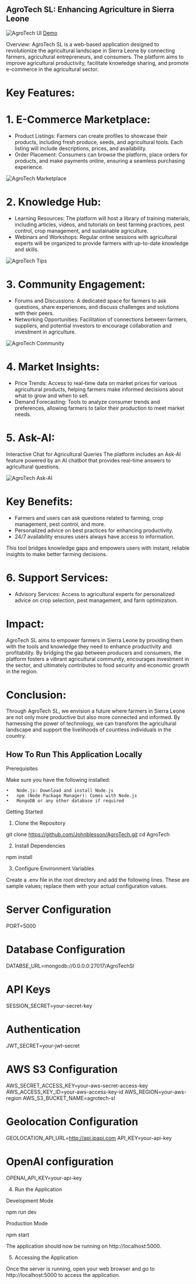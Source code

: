 ## AgroTech SL: Enhancing Agriculture in Sierra Leone

<img src="public/images/agrotech.png" alt="AgroTech UI">
<a href="https://agrotechsl.onrender.com/">Demo</a>

Overview:
AgroTech SL is a web-based application designed to revolutionize the agricultural landscape in Sierra Leone by connecting farmers, agricultural entrepreneurs, and consumers. The platform aims to improve agricultural productivity, facilitate knowledge sharing, and promote e-commerce in the agricultural sector.

# Key Features:

# 1. E-Commerce Marketplace:
   - Product Listings: Farmers can create profiles to showcase their products, including fresh produce, seeds, and agricultural tools. Each listing will include descriptions, prices, and availability.
   - Order Placement: Consumers can browse the platform, place orders for products, and make payments online, ensuring a seamless purchasing experience.

   <img src="public/images/agrotech-marketplace.png" alt="AgroTech Marketplace">

# 2. Knowledge Hub:
   - Learning Resources: The platform will host a library of training materials, including articles, videos, and tutorials on best farming practices, pest control, crop management, and sustainable agriculture.
   - Webinars and Workshops: Regular online sessions with agricultural experts will be organized to provide farmers with up-to-date knowledge and skills.

   <img src="public/images/agrotech-tips.png" alt="AgroTech Tips">

# 3. Community Engagement:
   - Forums and Discussions: A dedicated space for farmers to ask questions, share experiences, and discuss challenges and solutions with their peers.
   - Networking Opportunities: Facilitation of connections between farmers, suppliers, and potential investors to encourage collaboration and investment in agriculture.

   <img src="public/images/agrotech-community.png" alt="AgroTech Community">

# 4. Market Insights:
   - Price Trends: Access to real-time data on market prices for various agricultural products, helping farmers make informed decisions about what to grow and when to sell.
   - Demand Forecasting: Tools to analyze consumer trends and preferences, allowing farmers to tailor their production to meet market needs.

# 5. Ask-AI:
Interactive Chat for Agricultural Queries
The platform includes an Ask-AI feature powered by an AI chatbot that provides real-time answers to agricultural questions.

   <img src="public/images/agroTech-AskAI.png" alt="AgroTech Ask-AI">

# Key Benefits:
- Farmers and users can ask questions related to farming, crop management, pest control, and more.
- Personalized advice on best practices for enhancing productivity.
- 24/7 availability ensures users always have access to information.

This tool bridges knowledge gaps and empowers users with instant, reliable insights to make better farming decisions.

# 6. Support Services:
   - Advisory Services: Access to agricultural experts for personalized advice on crop selection, pest management, and farm optimization.

# Impact:
AgroTech SL aims to empower farmers in Sierra Leone by providing them with the tools and knowledge they need to enhance productivity and profitability. By bridging the gap between producers and consumers, the platform fosters a vibrant agricultural community, encourages investment in the sector, and ultimately contributes to food security and economic growth in the region.

# Conclusion:
Through AgroTech SL, we envision a future where farmers in Sierra Leone are not only more productive but also more connected and informed. By harnessing the power of technology, we can transform the agricultural landscape and support the livelihoods of countless individuals in the country.


## How To Run This Application Locally

Prerequisites

Make sure you have the following installed:

	•	Node.js: Download and install Node.js
	•	npm (Node Package Manager): Comes with Node.js
	•	MongoDB or any other database if required

Getting Started

1. Clone the Repository

git clone https://github.com/Johnblesson/AgroTech.git
cd AgroTech

2. Install Dependencies

npm install

3. Configure Environment Variables

Create a .env file in the root directory and add the following lines. These are sample values; replace them with your actual configuration values.

# Server Configuration
PORT=5000

# Database Configuration
DATABSE_URL=mongodb://0.0.0.0:27017/AgroTechSl

# API Keys
SESSION_SECRET=your-secret-key

# Authentication
JWT_SECRET=your-jwt-secret

# AWS S3 Configuration
AWS_SECRET_ACCESS_KEY=your-aws-secret-access-key
AWS_ACCESS_KEY_ID=your-aws-access-key-id
AWS_REGION=your-aws-region
AWS_S3_BUCKET_NAME=agrotech-sl

# Geolocation Configuration
GEOLOCATION_API_URL=http://api.ipapi.com
API_KEY=your-api-key

# OpenAI configuration
OPENAI_API_KEY=your-api-key

4. Run the Application

Development Mode

npm run dev

Production Mode

npm start

The application should now be running on http://localhost:5000.

5. Accessing the Application

Once the server is running, open your web browser and go to http://localhost:5000 to access the application.
